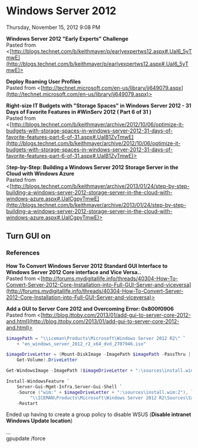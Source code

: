 ﻿# Windows Server 2012

Thursday, November 15, 2012
9:08 PM

**Windows Server 2012 "Early Experts" Challenge**\
Pasted from <[http://blogs.technet.com/b/keithmayer/p/earlyexpertws12.aspx#.UaI6_5yTmwE](http://blogs.technet.com/b/keithmayer/p/earlyexpertws12.aspx#.UaI6_5yTmwE)>

**Deploy Roaming User Profiles**\
Pasted from <[http://technet.microsoft.com/en-us/library/jj649079.aspx](http://technet.microsoft.com/en-us/library/jj649079.aspx)>

**Right-size IT Budgets with "Storage Spaces" in Windows Server 2012 - 31 Days of Favorite Features in #WinServ 2012 ( Part 6 of 31 )**\
Pasted from <[http://blogs.technet.com/b/keithmayer/archive/2012/10/06/optimize-it-budgets-with-storage-spaces-in-windows-server-2012-31-days-of-favorite-features-part-6-of-31.aspx#.UaIB1ZyTmwE](http://blogs.technet.com/b/keithmayer/archive/2012/10/06/optimize-it-budgets-with-storage-spaces-in-windows-server-2012-31-days-of-favorite-features-part-6-of-31.aspx#.UaIB1ZyTmwE)>

S**tep-by-Step: Building a Windows Server 2012 Storage Server in the Cloud with Windows Azure**\
Pasted from <[http://blogs.technet.com/b/keithmayer/archive/2013/01/24/step-by-step-building-a-windows-server-2012-storage-server-in-the-cloud-with-windows-azure.aspx#.UaICgpyTmwE](http://blogs.technet.com/b/keithmayer/archive/2013/01/24/step-by-step-building-a-windows-server-2012-storage-server-in-the-cloud-with-windows-azure.aspx#.UaICgpyTmwE)>

## Turn GUI on

### References

**How To Convert Windows Server 2012 Standard GUI Interface to Windows Server 2012 Core interface and Vice Versa..**\
Pasted from <[http://forums.mydigitallife.info/threads/40304-How-To-Convert-Server-2012-Core-Installation-into-Full-GUI-Server-and-viceversa](http://forums.mydigitallife.info/threads/40304-How-To-Convert-Server-2012-Core-Installation-into-Full-GUI-Server-and-viceversa)>

**Add a GUI to Server Core 2012 and Overcoming Error: 0x800f0906**\
Pasted from <[http://blog.ittoby.com/2013/01/add-gui-to-server-core-2012-and.html](http://blog.ittoby.com/2013/01/add-gui-to-server-core-2012-and.html)>

```PowerShell
$imagePath = "\\iceman\Products\Microsoft\Windows Server 2012 R2\" `
    + "en_windows_server_2012_r2_x64_dvd_2707946.iso"

$imageDriveLetter = (Mount-DiskImage -ImagePath $imagePath -PassThru |
    Get-Volume).DriveLetter

Get-WindowsImage -ImagePath ($imageDriveLetter + ":\sources\install.wim")

Install-WindowsFeature `
    Server-Gui-Mgmt-Infra,Server-Gui-Shell `
    -Source ("wim:" + $imageDriveLetter + ":\sources\install.wim:2"), `
         "\\ICEMAN\Products\Microsoft\Windows Server 2012 R2\Sources\SxS" `
    -Restart
```

Ended up having to create a group policy to disable WSUS (**Disable intranet Windows Update location**)

…\
gpupdate /force
